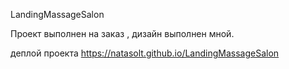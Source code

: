 LandingMassageSalon

Проект выполнен на заказ , дизайн выполнен мной.

деплой проекта  https://natasolt.github.io/LandingMassageSalon